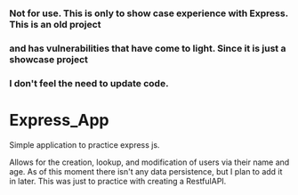 ### Not for use. This is only to show case experience with Express. This is an old project ###
### and has vulnerabilities that have come to light. Since it is just a showcase project ###
### I don't feel the need to update code. ####

# Express_App
Simple application to practice express js. 

Allows for the creation, lookup, and modification of users via their name and age. As of this moment there isn't any data persistence, but I plan to add it in later. This was just to practice with creating
a RestfulAPI. 

